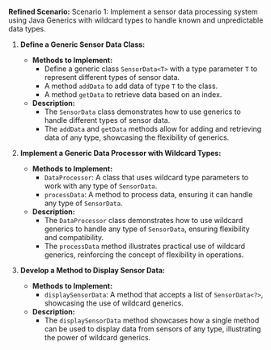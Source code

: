 **Refined Scenario:** Scenario 1: Implement a sensor data processing system using Java Generics with wildcard types to handle known and unpredictable data types.

1. **Define a Generic Sensor Data Class:**
    
    - **Methods to Implement:**
        - Define a generic class `SensorData<T>` with a type parameter `T` to represent different types of sensor data.
        - A method `addData` to add data of type `T` to the class.
        - A method `getData` to retrieve data based on an index.
    - **Description:**
        - The `SensorData` class demonstrates how to use generics to handle different types of sensor data.
        - The `addData` and `getData` methods allow for adding and retrieving data of any type, showcasing the flexibility of generics.
2. **Implement a Generic Data Processor with Wildcard Types:**
    
    - **Methods to Implement:**
        - `DataProcessor`: A class that uses wildcard type parameters to work with any type of `SensorData`.
        - `processData`: A method to process data, ensuring it can handle any type of `SensorData`.
    - **Description:**
        - The `DataProcessor` class demonstrates how to use wildcard generics to handle any type of `SensorData`, ensuring flexibility and compatibility.
        - The `processData` method illustrates practical use of wildcard generics, reinforcing the concept of flexibility in operations.
3. **Develop a Method to Display Sensor Data:**
    
    - **Methods to Implement:**
        - `displaySensorData`: A method that accepts a list of `SensorData<?>`, showcasing the use of wildcard generics.
    - **Description:**
        - The `displaySensorData` method showcases how a single method can be used to display data from sensors of any type, illustrating the power of wildcard generics.